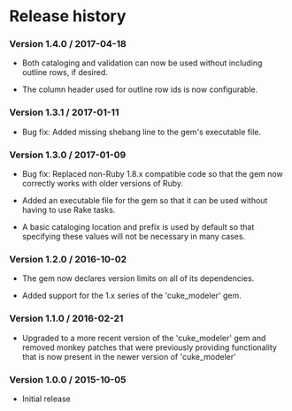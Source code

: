 # Release history

### Version 1.4.0 / 2017-04-18

- Both cataloging and validation can now be used without including outline rows, if desired.

- The column header used for outline row ids is now configurable.


### Version 1.3.1 / 2017-01-11

- Bug fix: Added missing shebang line to the gem's executable file.


### Version 1.3.0 / 2017-01-09

- Bug fix: Replaced non-Ruby 1.8.x compatible code so that the gem now correctly works with older versions of Ruby.

- Added an executable file for the gem so that it can be used without having to use Rake tasks.

- A basic cataloging location and prefix is used by default so that specifying these values will not be necessary in many cases.


### Version 1.2.0 / 2016-10-02

- The gem now declares version limits on all of its dependencies.
  
- Added support for the 1.x series of the 'cuke_modeler' gem.


### Version 1.1.0 / 2016-02-21

- Upgraded to a more recent version of the 'cuke_modeler' gem and removed monkey patches that were
  previously providing functionality that is now present in the newer version of 'cuke_modeler'


### Version 1.0.0 / 2015-10-05

- Initial release
